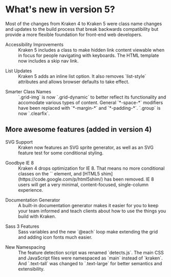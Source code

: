 # What's new in version 5?

Most of the changes from Kraken 4 to Kraken 5 were class name changes and updates to the build process that break backwards compatibility but provide a more flexible foundation for front-end web developers.

<dl>
	<dt>Accessibility Improvements</dt>
	<dd>Kraken 5 includes a class to make hidden link content viewable when in focus for people navigating with keyboards. The HTML template now includes a skip nav link.</dd>
</dl>

<dl>
	<dt>List Updates</dt>
	<dd>Kraken 5 adds an inline list option. It also removes `list-style` attributes and allows browser defaults to take effect.</dd>
</dl>

<dl>
	<dt>Smarter Class Names</dt>
	<dd>`.grid-img` is now `.grid-dynamic` to better reflect its functionality and accomodate various types of content. General `*-space-*` modifiers have been replaced with `*-margin-*` and `*-padding-*`. `.group` is now `.clearfix`.</dd>
</dl>


## More awesome features (added in version 4)

<dl>
	<dt>SVG Support</dt>
	<dd>Kraken now features an SVG sprite generator, as well as an SVG feature test for some conditional styling.</dd>
</dl>

<dl>
	<dt>Goodbye IE 8</dt>
	<dd>Kraken 4 drops optimization for IE 8. That means no more conditional classes on the `<html>` element, and [HTML5 shim](https://code.google.com/p/html5shim/) has been removed. IE 8 users will get a very minimal, content-focused, single-column experience.</dd>
</dl>

<dl>
	<dt>Documentation Generator</dt>
	<dd>A built-in documentation generator makes it easier for you to keep your team informed and teach clients about how to use the things you build with Kraken.</dd>
</dl>

<dl>
	<dt>Sass 3 Features</dt>
	<dd>Sass variables and the new `@each` loop make extending the grid and adding icon fonts much easier.</dd>
</dl>

<dl>
	<dt>New Namespacing</dt>
	<dd>The feature detection script was renamed `detects.js`. The main CSS and JavaScript files were namespaced as `main` instead of `kraken`. And `.text-tall` was changed to `.text-large` for better semantics and extensibility.</dd>
</dl>